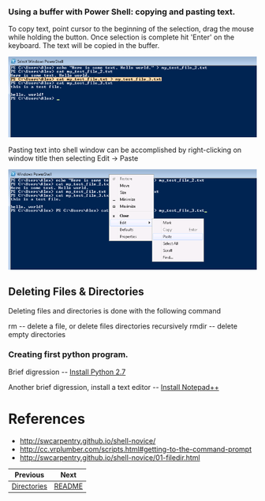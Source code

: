 ### Using a buffer with Power Shell: copying and pasting text.

To copy text, point cursor to the beginning of the selection, drag the mouse while holding the button. Once selection is complete hit 'Enter' on the keyboard.
The text will be copied in the buffer.

![Copy from cmd](screenshots/0012_cmd_select.png)


Pasting text into shell window can be accomplished by right-clicking on window title then selecting Edit -> Paste

![Paste to cmd](screenshots/0013_cmd_past.png)


## Deleting Files & Directories

Deleting files and directories is done with the following command

rm -- delete a file, or delete files directories recursively
rmdir -- delete empty directories


### Creating first python program.

Brief digression -- [Install Python 2.7](0006_install_python.md)

Another brief digression, install a text editor -- [Install Notepad++](0007_install_notepadpp.md)





# References

* http://swcarpentry.github.io/shell-novice/
* http://cc.vrplumber.com/scripts.html#getting-to-the-command-prompt
* http://swcarpentry.github.io/shell-novice/01-filedir.html


|Previous|Next|
|--------|----|
|[Directories](0004_files.md)|[README](../README.md)|